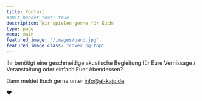 ```yaml
---
title: Kontakt
#omit_header_text: true
description: Wir spielen gerne für Euch!
type: page
menu: main
featured_image: '/images/band.jpg'
featured_image_class: "cover bg-top"
---
```


Ihr benötigt eine geschmeidige akustische Begleitung für Eure Vernissage / Veranstaltung oder einfach Euer Abendessen? 

Dann meldet Euch gerne unter info@el-kajo.de.

♥
